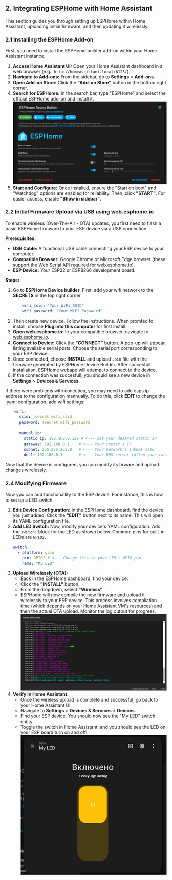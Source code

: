 ## 2. Integrating ESPHome with Home Assistant

This section guides you through setting up ESPHome within Home Assistant, uploading initial firmware, and then updating it wirelessly.

### 2.1 Installing the ESPHome Add-on

First, you need to install the ESPHome builder add-on within your Home Assistant instance.

1.  **Access Home Assistant UI:** Open your Home Assistant dashboard in a web browser (e.g., `http://homeassistant.local:8123/`).
2.  **Navigate to Add-ons:** From the sidebar, go to **Settings** > **Add-ons**.
3.  **Open Add-on Store:** Click the **"Add-on Store"** button in the bottom right corner.
4.  **Search for ESPHome:** In the search bar, type "ESPHome" and select the official ESPHome add-on and install it.
    ![](Pictures/ESPHome_device_builder.png) 
5.  **Start and Configure:** Once installed, ensure the "Start on boot" and "Watchdog" options are enabled for reliability. Then, click **"START"**. For easier access, enable **"Show in sidebar"**.

### 2.2 Initial Firmware Upload via USB using web.esphome.io

To enable wireless (Over-The-Air - OTA) updates, you first need to flash a basic ESPHome firmware to your ESP device via a USB connection.

**Prerequisites:**

*   **USB Cable:** A functional USB cable connecting your ESP device to your computer.
*   **Compatible Browser:** Google Chrome or Microsoft Edge browser (these support the Web Serial API required for web.esphome.io).
*   **ESP Device:** Your ESP32 or ESP8266 development board.

**Steps:**


1. Go to **ESPHome Device builder**. First, add your wifi network to the **SECRETS** in the top right corner.
    ```yaml
        wifi_ssid: "Your_WiFi_SSID"
        wifi_password: "Your_WiFi_Password"
    ```
2. Then create new device. Follow the instructions. When promted to install, choose **Plug into this computer** for first install.
3. **Open web.esphome.io:** In your compatible browser, navigate to [web.esphome.io](https://web.esphome.io/).
4.  **Connect to Device:** Click the **"CONNECT"** button. A pop-up will appear, listing available serial ports. Choose the serial port corresponding to your ESP device.
5.  Once connected, choose **INSTALL** and upload `.bin` file with the firmware generated by ESPHome Device Builder. After succesfull installation, ESPHome webapp will attempt to connect to the device.
6.  If the connection was succesfull, you should see a new device in **Settings** > **Devices & Services**.

If there were problems with conection, you may need to add esps ip address to the configuration mannually.
To do this, click **EDIT** to change the .yaml configuration, add wifi settings:
```yaml
    wifi:
      ssid: !secret wifi_ssid
      password: !secret wifi_password

      manual_ip:
        static_ip: 192.168.0.129 # <--- Set your desired static IP
        gateway: 192.168.0.1    # <--- Your router's IP
        subnet: 255.255.255.0   # <--- Your network's subnet mask
        dns1: 192.168.0.1       # <--- Your DNS server (often your router's IP)
```

Now that the device is configured, you can modify its firware and upload changes wirelessly.

### 2.4 Modifying Firmware
Now ypu can add functionallity to the ESP device. For instance, this is how to set up a LED switch.
1.  **Edit Device Configuration:** In the ESPHome dashboard, find the device you just added. Click the **"EDIT"** button next to its name. This will open its YAML configuration file.
2.  **Add LED Switch:**
    Now, modify your device's YAML configuration. Add  the `switch:` block for the LED as shown below. Common pins for built-in LEDs are `GPIO2`.
    ```yaml
    switch:
      - platform: gpio
        pin: GPIO2 # <--- Change this to your LED's GPIO pin
        name: "My LED"
    ```
3.  **Upload Wirelessly (OTA):**
    *   Back in the ESPHome dashboard, find your device.
    *   Click the **"INSTALL"** button.
    *   From the dropdown, select **"Wireless"**.
    *   ESPHome will now compile the new firmware and upload it wirelessly to your ESP device. This process involves compilation time (which depends on your Home Assistant VM's resources) and then the actual OTA upload. Monitor the log output for progress.
    ![](Pictures/install_log.png) 
4.  **Verify in Home Assistant:**
    *   Once the wireless upload is complete and successful, go back to your Home Assistant UI.
    *   Navigate to **Settings** > **Devices & Services** > **Devices**.
    *   Find your ESP device. You should now see the "My LED" switch entity.
    *   Toggle the switch in Home Assistant, and you should see the LED on your ESP board turn on and off!
    ![](Pictures/my_led.png)